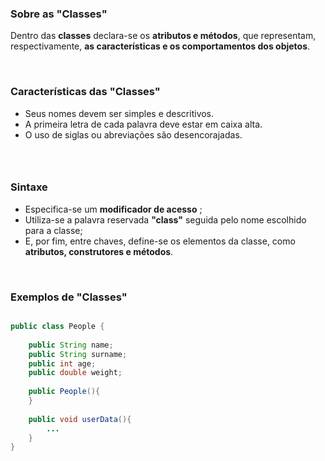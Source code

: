 ### **Sobre as  "Classes"**
Dentro das **classes** declara-se os **atributos e métodos**, que representam, respectivamente, **as características e os comportamentos dos objetos**.

<br>

### **Características das "Classes"**

* Seus nomes devem ser simples e descritivos.
* A primeira letra de cada palavra deve estar em caixa alta.
* O uso de siglas ou abreviações são desencorajadas.

### <br>

### **Sintaxe**

* Especifica-se um **modificador de acesso** ;
* Utiliza-se a palavra reservada **"class"** seguida pelo nome  escolhido para a classe;
* E, por fim, entre chaves, define-se os elementos da classe, como **atributos, construtores e métodos**.

<br>

### **Exemplos de "Classes"** 
~~~ java

public class People {
    
    public String name;
    public String surname;
    public int age;
    public double weight;
    
    public People(){
    }
    
    public void userData(){
        ...
    }    
}

~~~
